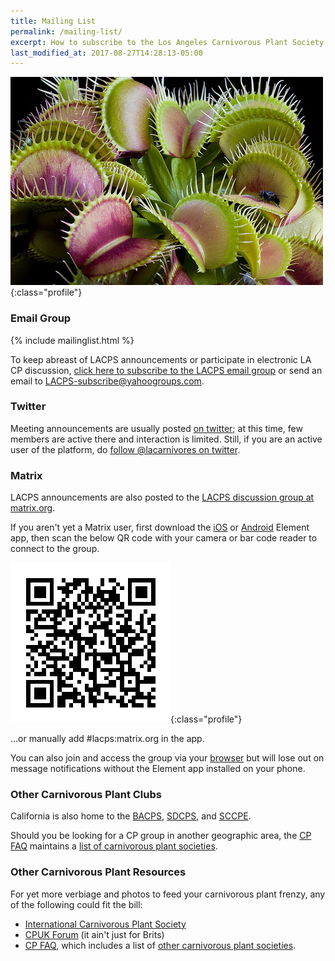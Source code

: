 ```yaml
---
title: Mailing List
permalink: /mailing-list/
excerpt: How to subscribe to the Los Angeles Carnivorous Plant Society mailing list.
last_modified_at: 2017-08-27T14:28:13-05:00
---
```


![Photograph of Ivan Snyder's venus flytrap - a carnivorous plant - an an LACPS meeting in Los Angeles, California](/sites/default/files/photos/5_17364713682c96f32f38.jpg){:class="profile"}

### Email Group

{% include mailinglist.html %}

To keep abreast of LACPS announcements or participate in electronic LA CP discussion, [click here to subscribe to the LACPS email group](https://groups.yahoo.com/neo/groups/LACPS/info) or send an email to [LACPS-subscribe@yahoogroups.com](mailto:LACPS-subscribe@yahoogroups.com).

### Twitter

Meeting announcements are usually posted [on twitter](https://twitter.com/lacarnivores); at this time, few members are active there and interaction is limited. Still, if you are an active user of the platform, do [follow @lacarnivores on twitter](https://twitter.com/lacarnivores).

### Matrix

LACPS announcements are also posted to the [LACPS discussion group at matrix.org](https://matrix.to/#/!DXmAThJLnBqekJPuum:matrix.org?via=matrix.org).

If you aren't yet a Matrix user, first download the [iOS](https://apps.apple.com/app/vector/id1083446067) or [Android](https://play.google.com/store/apps/details?id=im.vector.app) Element app, then scan the below QR code with your camera or bar code reader to connect to the group.

![LACPS Matrix group QR code](/assets/images/pages/lacps-matrix-group.png){:class="profile"}

...or manually add #lacps:matrix.org in the app.

You can also join and access the group via your [browser](https://matrix.to/#/!DXmAThJLnBqekJPuum:matrix.org?via=matrix.org) but will lose out on message notifications without the Element app installed on your phone.

### Other Carnivorous Plant Clubs

California is also home to the [BACPS](https://www.bacps.org/), [SDCPS](https://www.sandiegocarnivorousplantsociety.com/), and [SCCPE](https://sccpe.org/). 

Should you be looking for a CP group in another geographic area, the [CP FAQ](http://www.sarracenia.com/faq.html) maintains a [list of carnivorous plant societies](http://sarracenia.com/faq/faq6100.html).

### Other Carnivorous Plant Resources

For yet more verbiage and photos to feed your carnivorous plant frenzy, any of the following could fit the bill:
* [International Carnivorous Plant Society](http://carnivorousplants.org/)
* [CPUK Forum](http://www.cpukforum.com/) (it ain't just for Brits)
* [CP FAQ](http://www.sarracenia.com/faq.html), which includes a list of [other carnivorous plant societies](http://sarracenia.com/faq/faq6100.html).
